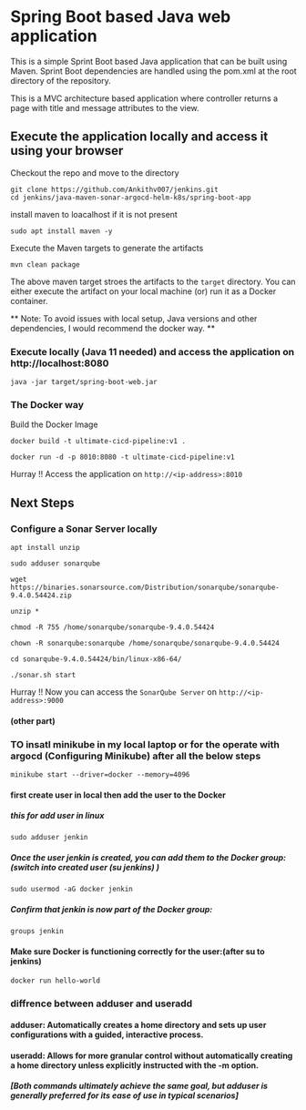 # Spring Boot based Java web application
 
This is a simple Sprint Boot based Java application that can be built using Maven. Sprint Boot dependencies are handled using the pom.xml 
at the root directory of the repository.

This is a MVC architecture based application where controller returns a page with title and message attributes to the view.

## Execute the application locally and access it using your browser

Checkout the repo and move to the directory

```
git clone https://github.com/Ankithv007/jenkins.git
cd jenkins/java-maven-sonar-argocd-helm-k8s/spring-boot-app

```
install maven to loacalhost if it is not present
```
sudo apt install maven -y
```
Execute the Maven targets to generate the artifacts

```
mvn clean package
```

The above maven target stroes the artifacts to the `target` directory. You can either execute the artifact on your local machine
(or) run it as a Docker container.

** Note: To avoid issues with local setup, Java versions and other dependencies, I would recommend the docker way. **


### Execute locally (Java 11 needed) and access the application on http://localhost:8080

```
java -jar target/spring-boot-web.jar
```

### The Docker way

Build the Docker Image

```
docker build -t ultimate-cicd-pipeline:v1 .
```

```
docker run -d -p 8010:8080 -t ultimate-cicd-pipeline:v1
```

Hurray !! Access the application on `http://<ip-address>:8010`


## Next Steps

### Configure a Sonar Server locally

```
apt install unzip
```
```
sudo adduser sonarqube
```
```
wget https://binaries.sonarsource.com/Distribution/sonarqube/sonarqube-9.4.0.54424.zip
```
```
unzip *
```
```
chmod -R 755 /home/sonarqube/sonarqube-9.4.0.54424
```
```
chown -R sonarqube:sonarqube /home/sonarqube/sonarqube-9.4.0.54424
```
```
cd sonarqube-9.4.0.54424/bin/linux-x86-64/
```
```
./sonar.sh start
```

Hurray !! Now you can access the `SonarQube Server` on `http://<ip-address>:9000` 

####  (other part)
### TO insatl minikube in my local laptop or for the operate with argocd (Configuring Minikube) after all the below steps

`
minikube start --driver=docker --memory=4096
`
#### first create user in local then add the user to the Docker 
##### this for add user in linux 
`
sudo adduser jenkin
`
##### Once the user jenkin is created, you can add them to the Docker group:(switch into created user (su jenkins) )

`
sudo usermod -aG docker jenkin
`
##### Confirm that jenkin is now part of the Docker group:

`
groups jenkin
`
#### Make sure Docker is functioning correctly for the user:(after su to jenkins)

`
docker run hello-world
`
### diffrence between adduser and useradd
#### adduser: Automatically creates a home directory and sets up user configurations with a guided, interactive process.
#### useradd: Allows for more granular control without automatically creating a home directory unless explicitly instructed with the -m option.
##### [Both commands ultimately achieve the same goal, but adduser is generally preferred for its ease of use in typical scenarios]
